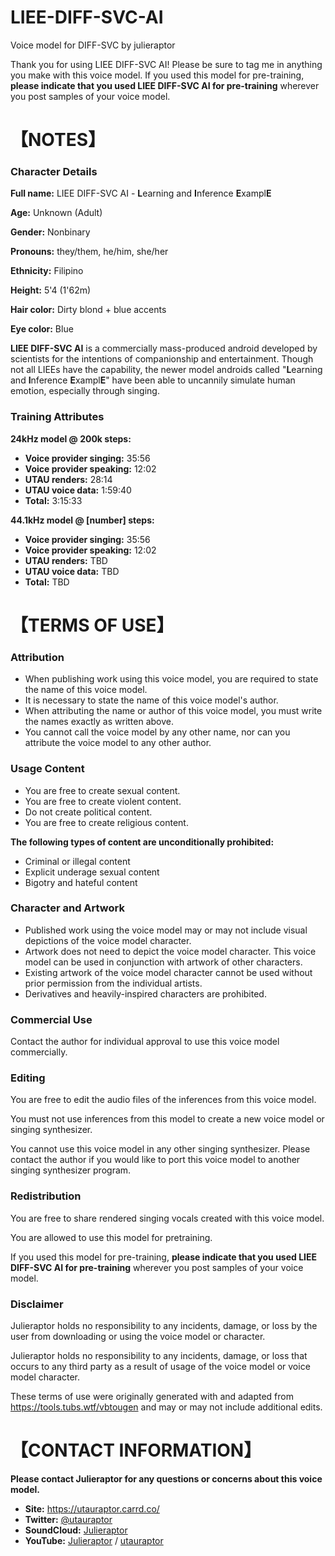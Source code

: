 # LIEE-DIFF-SVC-AI
Voice model for DIFF-SVC by julieraptor

Thank you for using LIEE DIFF-SVC AI! Please be sure to tag me in anything you make with this voice model.
If you used this model for pre-training, **please indicate that you used LIEE DIFF-SVC AI for pre-training** wherever you post samples of your voice model.

# 【NOTES】 
### Character Details
**Full name:** LIEE DIFF-SVC AI - **L**earning and **I**nference **E**xampl**E**

**Age:** Unknown (Adult)

**Gender:** Nonbinary

**Pronouns:** they/them, he/him, she/her

**Ethnicity:** Filipino

**Height:** 5'4 (1'62m)

**Hair color:** Dirty blond + blue accents

**Eye color:** Blue

**LIEE DIFF-SVC AI** is a commercially mass-produced android developed by scientists for the intentions of companionship and entertainment. Though not all LIEEs have the capability, the newer model androids called "**L**earning and **I**nference **E**xampl**E**" have been able to uncannily simulate human emotion, especially through singing.

### Training Attributes
**24kHz model @ 200k steps:**
 - **Voice provider singing:** 35:56
- **Voice provider speaking:** 12:02
 - **UTAU renders:** 28:14 
- **UTAU voice data:** 1:59:40
- **Total:** 3:15:33

**44.1kHz model @ [number] steps:**
 - **Voice provider singing:** 35:56
- **Voice provider speaking:** 12:02
 - **UTAU renders:** TBD
- **UTAU voice data:** TBD
- **Total:** TBD

# 【TERMS OF USE】

### Attribution
- When publishing work using this voice model, you are required to state the name of this voice model.
- It is necessary to state the name of this voice model's author.
- When attributing the name or author of this voice model, you must write the names exactly as written above. 
- You cannot call the voice model by any other name, nor can you attribute the voice model to any other author.

### Usage Content

 - You are free to create sexual content. 
 - You are free to create violent content. 
 - Do not create political content. 
 - You are free to create religious content.

**The following types of content are unconditionally prohibited:**
 - Criminal or illegal content 
 - Explicit underage sexual content 
 - Bigotry and hateful content

### Character and Artwork

 - Published work using the voice model may or may not include visual depictions of the voice model character.
  -    Artwork does not need to depict the voice model character. This voice model can be used in conjunction with artwork of other characters.
  -   Existing artwork of the voice model character cannot be used without prior permission from the individual artists.
   - Derivatives and heavily-inspired characters are prohibited.

### Commercial Use
Contact the author for individual approval to use this voice model commercially.

### Editing
You are free to edit the audio files of the inferences from this voice model.

You must not use inferences from this model to create a new voice model or singing synthesizer.

You cannot use this voice model in any other singing synthesizer. Please contact the author if you would like to port this voice model to another singing synthesizer program.

### Redistribution

You are free to share rendered singing vocals created with this voice model.

You are allowed to use this model for pretraining.

If you used this model for pre-training, **please indicate that you used LIEE DIFF-SVC AI for pre-training** wherever you post samples of your voice model.

### Disclaimer
Julieraptor holds no responsibility to any incidents, damage, or loss by the user from downloading or using the voice model or character.

Julieraptor holds no responsibility to any incidents, damage, or loss that occurs to any third party as a result of usage of the voice model or voice model character.

These terms of use were originally generated with and adapted from https://tools.tubs.wtf/vbtougen and may or may not include additional edits.

# 【CONTACT INFORMATION】
**Please contact Julieraptor for any questions or concerns about this voice model.**
 - **Site:** https://utauraptor.carrd.co/
- **Twitter:** [@utauraptor](https://twitter.com/utauraptor)
- **SoundCloud:** [Julieraptor](https://soundcloud.com/julieraptor)
- **YouTube:** [Julieraptor](https://www.youtube.com/channel/UCWydCTZjtDzWUgPVE_2Ff_A) / [utauraptor](https://www.youtube.com/channel/UCaJ0Q7aEmNdZAME8zvxQICg)
